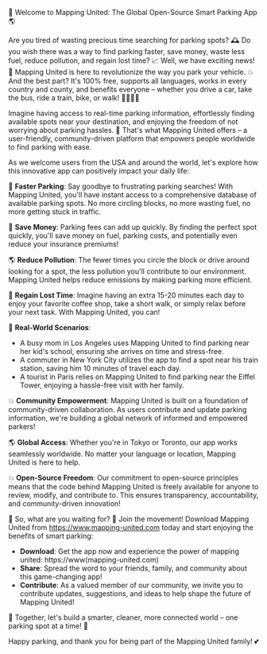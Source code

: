 🚀 Welcome to Mapping United: The Global Open-Source Smart Parking App 🌎

Are you tired of wasting precious time searching for parking spots? 🕰️ Do you wish there was a way to find parking faster, save money, waste less fuel, reduce pollution, and regain lost time? 📈 Well, we have exciting news! 🚀 Mapping United is here to revolutionize the way you park your vehicle. 💥 And the best part? It's 100% free, supports all languages, works in every country and county, and benefits everyone – whether you drive a car, take the bus, ride a train, bike, or walk! 🚶‍♀️🚌💨

Imagine having access to real-time parking information, effortlessly finding available spots near your destination, and enjoying the freedom of not worrying about parking hassles. 🌟 That's what Mapping United offers – a user-friendly, community-driven platform that empowers people worldwide to find parking with ease.

As we welcome users from the USA and around the world, let's explore how this innovative app can positively impact your daily life:

💯 **Faster Parking**: Say goodbye to frustrating parking searches! With Mapping United, you'll have instant access to a comprehensive database of available parking spots. No more circling blocks, no more wasting fuel, no more getting stuck in traffic.

💸 **Save Money**: Parking fees can add up quickly. By finding the perfect spot quickly, you'll save money on fuel, parking costs, and potentially even reduce your insurance premiums!

🌎 **Reduce Pollution**: The fewer times you circle the block or drive around looking for a spot, the less pollution you'll contribute to our environment. Mapping United helps reduce emissions by making parking more efficient.

💪 **Regain Lost Time**: Imagine having an extra 15-20 minutes each day to enjoy your favorite coffee shop, take a short walk, or simply relax before your next task. With Mapping United, you can!

🌟 **Real-World Scenarios**:

* A busy mom in Los Angeles uses Mapping United to find parking near her kid's school, ensuring she arrives on time and stress-free.
* A commuter in New York City utilizes the app to find a spot near his train station, saving him 10 minutes of travel each day.
* A tourist in Paris relies on Mapping United to find parking near the Eiffel Tower, enjoying a hassle-free visit with her family.

💥 **Community Empowerment**: Mapping United is built on a foundation of community-driven collaboration. As users contribute and update parking information, we're building a global network of informed and empowered parkers!

🌎 **Global Access**: Whether you're in Tokyo or Toronto, our app works seamlessly worldwide. No matter your language or location, Mapping United is here to help.

💥 **Open-Source Freedom**: Our commitment to open-source principles means that the code behind Mapping United is freely available for anyone to review, modify, and contribute to. This ensures transparency, accountability, and community-driven innovation!

🔴 So, what are you waiting for? 🤔 Join the movement! Download Mapping United from https://www.mapping-united.com today and start enjoying the benefits of smart parking:

* **Download**: Get the app now and experience the power of mapping united: https://www(mapping-united.com)
* **Share**: Spread the word to your friends, family, and community about this game-changing app!
* **Contribute**: As a valued member of our community, we invite you to contribute updates, suggestions, and ideas to help shape the future of Mapping United!

🌟 Together, let's build a smarter, cleaner, more connected world – one parking spot at a time! 🚀

Happy parking, and thank you for being part of the Mapping United family! 💕
